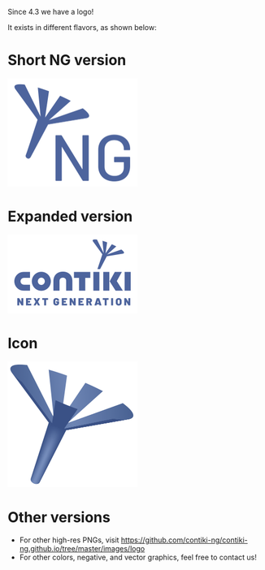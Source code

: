 Since 4.3 we have a logo!

It exists in different flavors, as shown below:

# Short NG version
<img src="https://github.com/contiki-ng/contiki-ng.github.io/blob/master/images/logo/Contiki_logo_2RGB.png" alt="Logo" width="256">

# Expanded version
<img src="https://github.com/contiki-ng/contiki-ng.github.io/blob/master/images/logo/Contiki_logo_1RGB.png" alt="Logo" width="256">

# Icon
<img src="https://github.com/contiki-ng/contiki-ng.github.io/blob/master/images/logo/Contiki_seed_RGB.png" alt="Logo" width="256">

# Other versions

* For other high-res PNGs, visit https://github.com/contiki-ng/contiki-ng.github.io/tree/master/images/logo
* For other colors, negative, and vector graphics, feel free to contact us!